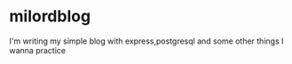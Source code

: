 # milordblog
I'm writing my simple blog with express,postgresql and some other things I wanna practice
